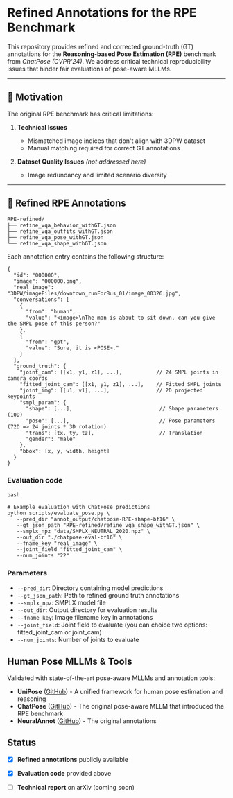 # Refined Annotations for the RPE Benchmark

This repository provides refined and corrected ground-truth (GT) annotations for the **Reasoning-based Pose Estimation (RPE)** benchmark from *ChatPose (CVPR'24)*. We address critical technical reproducibility issues that hinder fair evaluations of pose-aware MLLMs.

---

## 📍 Motivation

The original RPE benchmark has critical limitations:

1. **Technical Issues**
   - Mismatched image indices that don't align with 3DPW dataset
   - Manual matching required for correct GT annotations

2. **Dataset Quality Issues** *(not addressed here)*
   - Image redundancy and limited scenario diversity
---
## 📁 Refined RPE Annotations

```
RPE-refined/
├── refine_vqa_behavior_withGT.json
├── refine_vqa_outfits_withGT.json
├── refine_vqa_pose_withGT.json
└── refine_vqa_shape_withGT.json
```

Each annotation entry contains the following structure:
```
{
  "id": "000000",
  "image": "000000.png",
  "real_image": "3DPW/imageFiles/downtown_runForBus_01/image_00326.jpg",
  "conversations": [
    {
      "from": "human",
      "value": "<image>\nThe man is about to sit down, can you give the SMPL pose of this person?"
    },
    {
      "from": "gpt",
      "value": "Sure, it is <POSE>."
    }
  ],
  "ground_truth": {
    "joint_cam": [[x1, y1, z1], ...],           // 24 SMPL joints in camera coords
    "fitted_joint_cam": [[x1, y1, z1], ...],    // Fitted SMPL joints
    "joint_img": [[u1, v1], ...],               // 2D projected keypoints
    "smpl_param": {
      "shape": [...],                            // Shape parameters (10D)
      "pose": [...],                             // Pose parameters (72D => 24 joints * 3D rotation)
      "trans": [tx, ty, tz],                     // Translation
      "gender": "male"
    },
    "bbox": [x, y, width, height]
  }
}
```

### Evaluation code
```
bash

# Example evaluation with ChatPose predictions
python scripts/evaluate_pose.py \
   --pred_dir "annot_output/chatpose-RPE-shape-bf16" \
   --gt_json_path "RPE-refined/refine_vqa_shape_withGT.json" \
   --smplx_npz "data/SMPLX_NEUTRAL_2020.npz" \
   --out_dir "./chatpose-eval-bf16" \
   --fname_key "real_image" \
   --joint_field "fitted_joint_cam" \
   --num_joints "22"
```

### Parameters
   - `--pred_dir`: Directory containing model predictions
   - `--gt_json_path`: Path to refined ground truth annotations
   - `--smplx_npz`: SMPLX model file
   - `--out_dir`: Output directory for evaluation results
   - `--fname_key`: Image filename key in annotations
   - `--joint_field`: Joint field to evaluate (you can choice two options: fitted_joint_cam or joint_cam)
   - `--num_joints`: Number of joints to evaluate


## Human Pose MLLMs & Tools

Validated with state-of-the-art pose-aware MLLMs and annotation tools:
- **UniPose** ([GitHub](https://github.com/liyiheng23/UniPose)) - A unified framework for human pose estimation and reasoning
- **ChatPose** ([GitHub](https://github.com/yfeng95/PoseGPT)) - The original pose-aware MLLM that introduced the RPE benchmark
- **NeuralAnnot** ([GitHub](https://github.com/mks0601/NeuralAnnot_RELEASE)) - The original annotations

## Status

- [x] **Refined annotations** publicly available
- [x] **Evaluation code** provided above
- [ ] **Technical report** on arXiv (coming soon)

